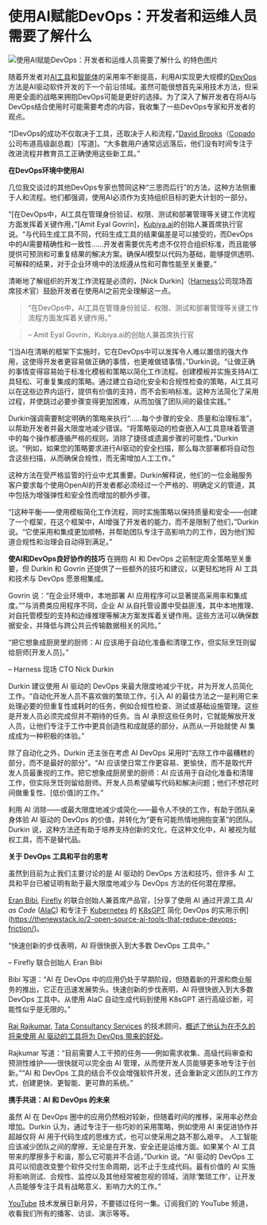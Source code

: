 # 使用AI赋能DevOps：开发者和运维人员需要了解什么

![使用AI赋能DevOps：开发者和运维人员需要了解什么 的特色图片](https://cdn.thenewstack.io/media/2024/11/0558f5ae-alexander-mils-qthbyjnmwhu-unsplashb-1024x576.jpg)

随着开发者对[AI工具](https://thenewstack.io/favorite-ai-tools-of-developers-and-tips-for-using-them/)和[智能体](https://thenewstack.io/make-the-most-of-ai-agents-tips-and-tricks-for-developers/)的采用率不断提高，利用AI实现更大规模的[DevOps](https://thenewstack.io/devops/)方法是AI驱动软件开发的下一个前沿领域。虽然可能很想首先采用技术方法，但采用更全面的战略来拥抱DevOps可能是更好的选择。为了深入了解开发者在将AI与DevOps结合使用时可能需要考虑的内容，我收集了一些DevOps专家和开发者的观点。

“[DevOps的成功不仅取决于工具，还取决于人和流程，”[David Brooks](https://thenewstack.io/devops-in-2024-automate-first-ai-second/)（[Copado](https://www.copado.com/)公司布道高级副总裁）[写道]。“大多数用户通常远远落后，他们没有时间专注于改进流程并教育员工正确使用这些新工具。”

**在DevOps环境中使用AI**

几位我交谈过的其他DevOps专家也赞同这种“三思而后行”的方法，这种方法侧重于人和流程。他们都强调，使用AI必须作为支持组织目标的更大计划的一部分。

“[在DevOps中，AI工具在管理身份验证、权限、测试和部署管理等关键工作流程方面发挥着关键作用，”[Amit Eyal Govrin]，[Kubiya.ai](http://kubiya.ai)的创始人兼首席执行官说。“与代码生成工具不同，代码生成工具的结果偏差是可以接受的，而DevOps中的AI需要精确性和一致性……开发者需要优先考虑不仅符合组织标准，而且能够提供可预测和可重复结果的解决方案。确保AI模型以代码为基础，能够提供透明、可解释的结果，对于企业环境中的法规遵从性和可靠性能至关重要。”

清晰地了解组织的开发工作流程是必须的，[Nick Durkin]（[Harness](https://www.linkedin.com/company/harnessinc/)公司现场首席技术官）鼓励开发者在使用AI之前完全理解这一点。

> “在DevOps中，AI工具在管理身份验证、权限、测试和部署管理等关键工作流程方面发挥着关键作用。”

> – Amit Eyal Govrin，Kubiya.ai的创始人兼首席执行官

“[当AI在清晰的框架下实施时，它在DevOps中可以发挥令人难以置信的强大作用，这使得开发者更容易做正确的事情，也更难做错事情，”Durkin说。“让做正确的事情变得容易始于标准化模板和策略以简化工作流程。创建模板并实施支持AI工具轻松、可重复集成的策略。通过建立自动化安全和合规性检查的策略，AI工具可以在这些边界内运行，提供有价值的支持，而不会影响标准。这种方法简化了采用过程，并使跳过必要步骤变得更加困难，从而加强了团队间的最佳实践。”

Durkin强调需要制定明确的策略来执行“……每个步骤的安全、质量和治理标准”，以帮助开发者并最大限度地减少错误。“将策略驱动的检查嵌入AI工具意味着管道中的每个操作都遵循严格的规则，消除了捷径或遗漏步骤的可能性，”Durkin说。“例如，如果您的策略要求进行AI驱动的安全扫描，那么每次部署都将自动包含这些扫描，从而确保合规性，而无需增加人工工作。”

这种方法在受严格监管的行业中尤其重要。Durkin解释说，他们的一位金融服务客户要求每个使用OpenAI的开发者都必须经过一个严格的、明确定义的管道，其中包括为增强弹性和安全性而增加的额外步骤。

“[这种平衡——使用模板简化工作流程，同时实施策略以保持质量和安全——创建了一个框架，在这个框架中，AI增强了开发者的能力，而不是限制了他们，”Durkin说。“它使采用和集成更加顺畅，并帮助团队专注于高影响力的工作，因为他们知道合规性和治理会自动得到满足。”

**使AI和DevOps良好协作的技巧**
在拥抱 AI 和 DevOps 之前制定周全策略至关重要，但 Durkin 和 Govrin 还提供了一些额外的技巧和建议，以更轻松地将 AI 工具和技术与 DevOps 愿景相集成。

Govrin 说：“在企业环境中，本地部署 AI 应用程序可以显著提高采用率和集成度。”“与消费类应用程序不同，企业 AI 从自托管设置中受益匪浅，其中本地推理、对自托管模型的支持和边缘推理等解决方案发挥着关键作用。这些方法可以确保数据安全，并降低与跨公共云传输数据相关的风险。”

“把它想象成厨房里的厨师：AI 应该用于自动化准备和清理工作，但实际烹饪则留给厨师[开发人员]。”

– Harness 现场 CTO Nick Durkin

Durkin 建议使用 AI 驱动的 DevOps 来最大限度地减少干扰，并为开发人员简化工作。“自动化开发人员不喜欢做的繁琐工作。引入 AI 的最佳方法之一是利用它来处理必要的但重复性或耗时的任务，例如合规性检查、测试或基础设施管理。这些是开发人员必须完成但并不期待的任务。当 AI 承担这些任务时，它就能解放开发人员，让他们专注于工作中更具创造性和成就感的部分，从而从一开始就使 AI 集成成为一种积极的体验。”

除了自动化之外，Durkin 还主张在考虑 AI DevOps 采用时“去除工作中最糟糕的部分，而不是最好的部分”。“AI 应该使日常工作更容易、更愉快，而不是取代开发人员最重视的工作。把它想象成厨房里的厨师：AI 应该用于自动化准备和清理工作，但实际烹饪则留给厨师。开发人员希望编写代码和解决问题；他们不想花时间做重复性、[低价值]的工作。”

利用 AI 消除——或最大限度地减少或简化——最令人不快的工作，有助于团队亲身体验 AI 驱动的 DevOps 的价值，并转化为“更有可能热情地拥抱变革”的团队。Durkin 说，这种方法还有助于培养支持创新的文化，在这种文化中，AI 被视为赋权工具，而不是替代品。

**关于 DevOps 工具和平台的思考**

虽然到目前为止我们主要讨论的是 AI 驱动的 DevOps 方法和技巧，但许多 AI 工具和平台已被证明有助于最大限度地减少与 DevOps 方法的任何潜在摩擦。

[Eran Bibi](https://www.linkedin.com/in/eran-bibi/), [Firefly](https://www.firefly.ai?utm_content=inline+mention) 的联合创始人兼首席产品官，[分享了使用 AI 通过开源工具 *AI as Code* ([AIaC](https://aiac.dev/)) 和专注于 [Kubernetes](https://thenewstack.io/kubernetes/) 的 [K8sGPT](https://k8sgpt.ai/) 简化 DevOps 的实用示例](https://thenewstack.io/2-open-source-ai-tools-that-reduce-devops-friction/)。

“快速创新的步伐表明，AI 将很快嵌入到大多数 DevOps 工具中。”

– Firefly 联合创始人 Eran Bibi

Bibi 写道：“AI 在 DevOps 中的应用仍处于早期阶段，但随着新的开源和商业服务的推出，它正在迅速发展势头。快速创新的步伐表明，AI 将很快嵌入到大多数 DevOps 工具中。从使用 AIaC 自动生成代码到使用 K8sGPT 进行高级诊断，可能性似乎是无限的。”

[Raj Rajkumar](https://www.linkedin.com/in/rajkumar72/), [Tata Consultancy Services](https://www.tcs.com/) 的技术顾问，[概述了他认为在不久的将来使用 AI 驱动的工具将为 DevOps 带来的好处](https://www.linkedin.com/pulse/how-ai-evolving-software-development-devops-tools-raj-rajkumar-bew5e/?trackingId=1a2ht8L7QfmS1Q1NwvJxJg%3D%3D)。

Rajkumar 写道：“目前需要人工干预的任务——例如需求收集、高级代码审查和预测性维护——很快就可以完全由 AI 管理，从而使开发人员能够更多地专注于创新。”“AI 和 DevOps 工具的结合不仅会增强软件开发，还会重新定义团队的工作方式，创建更快、更智能、更可靠的系统。”

**携手共进：AI 和 DevOps 的未来**

虽然 AI 在 DevOps 圈中的应用仍然相对较新，但随着时间的推移，采用率必然会增加。Durkin 认为，通过专注于一些巧妙的采用策略，例如使用 AI 来促进协作并超越仅将 AI 用于代码生成的思维方式，也可以使采用之路不那么艰辛。
人工智能应该减少团队之间的摩擦，无论是在开发、安全还是运维方面。如果某个 AI 工具带来的摩擦多于和谐，那么它可能并不合适，”Durkin 说。“AI 驱动的 DevOps 工具可以彻底改变整个软件交付生命周期，远不止于生成代码。最有价值的 AI 实施将影响测试、合规性、监控以及其他经常被忽视的领域，消除‘繁琐工作’，让开发人员能够专注于具有战略意义、影响力大的工作。”

[YouTube](https://youtube.com/thenewstack?sub_confirmation=1) 技术发展日新月异，不要错过任何一集。订阅我们的 YouTube 频道，收看我们所有的播客、访谈、演示等等。